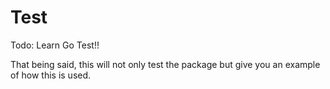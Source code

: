 # Test

Todo: Learn Go Test!!

That being said, this will not only test the package but give you an example of how this is used.
